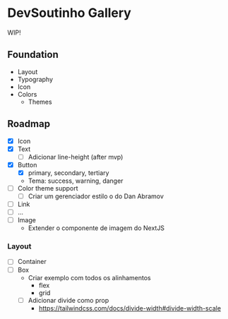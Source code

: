# DevSoutinho Gallery

WIP!


## Foundation
- Layout
- Typography
- Icon
- Colors
  - Themes


## Roadmap
- [x] Icon
- [x] Text
  - [ ] Adicionar line-height (after mvp)
- [x] Button
  - [x] primary, secondary, tertiary
  - Tema: success, warning, danger
- [ ] Color theme support
  - [ ] Criar um gerenciador estilo o do Dan Abramov
- [ ] Link
- [ ] ...
- [ ] Image
  - Extender o componente de imagem do NextJS
### Layout
- [ ] Container
- [ ] Box
  - Criar exemplo com todos os alinhamentos
    - flex
    - grid
  - [ ] Adicionar divide como prop
    - https://tailwindcss.com/docs/divide-width#divide-width-scale